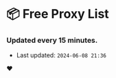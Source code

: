# :package: Free Proxy List
### Updated every 15 minutes.

- Last updated: `2024-06-08 21:36`

:heart:
